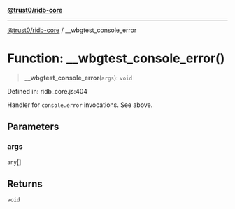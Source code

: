 [**@trust0/ridb-core**](../README.md)

***

[@trust0/ridb-core](../README.md) / \_\_wbgtest\_console\_error

# Function: \_\_wbgtest\_console\_error()

> **\_\_wbgtest\_console\_error**(`args`): `void`

Defined in: ridb\_core.js:404

Handler for `console.error` invocations. See above.

## Parameters

### args

`any`[]

## Returns

`void`

